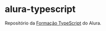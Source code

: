 # alura-typescript

Repositório da [Formação TypeScript](https://www.alura.com.br/formacao-typescript) do Alura.
